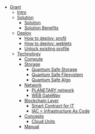 - [Grant](grant.md)
    - [Intro](intro/grant_intro.md)
    - [Solution]()
        - [Solution](solution/solution.md)
        - [Solution Benefits](solution/benefits.md)
    - [Deploy]()
    	- [How to deploy: profil](weblets/weblets_profile_manager.md)
    	- [How to deploy: weblets](weblets/weblets_casper.md)
    	- [Unlock existing profile](weblets/profile_manager_unlock.md)
     - [Technology](technology/technology.md)
        - [Compute](technology/layers/capacity_layer_intro.md) 
        - [Storage](technology/qsss/qsss_home.md)
            - [Quantum Safe Storage](technology/qsss/qsss_home.md)
            - [Quantum Safe Filesystem](technology/qsss/qss_filesystem.md)
            - [Quantum Safe Algo](technology/qsss/qss_algorithm.md)
        - [Network](technology/primitives/network/network.md)
    		- [PLANETARY network](technology/primitives/network/planetary_network.md)
    		- [WEB GateWay](technology/primitives/network/webgw.md)
    	- [Blockchain Layer](technology/layers/3layer_approach.md)
            - [Smart Contract for IT](technology/smartcontract_it/smartcontract_tfgrid3.md)
            - [IAC = Infrastructure As Code](technology/smartcontract_it/smartcontract_iac.md)
        - [Concepts](grid/concepts/concepts.md)
            - [Cloud Units](grid/concepts/cloudunits.md)
    	- [Manual](technology/manual.md)

<!-- - [Zero Hacking Surface](technology/zos/benefits/zero_hacking_surface.md) -->

